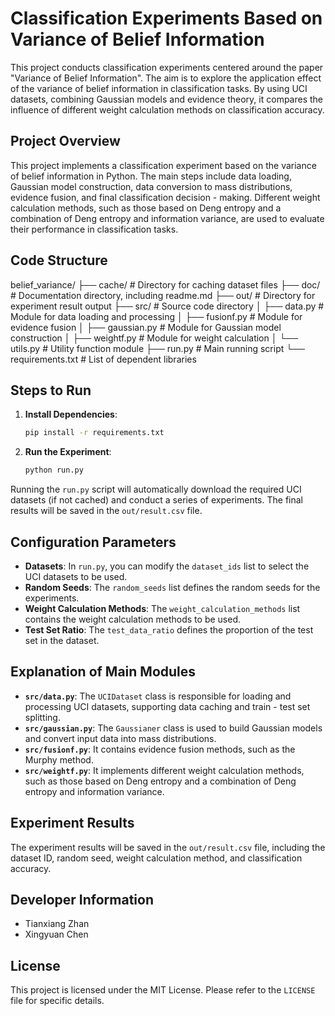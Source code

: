 # Classification Experiments Based on Variance of Belief Information

This project conducts classification experiments centered around the paper "Variance of Belief Information". The aim is to explore the application effect of the variance of belief information in classification tasks. By using UCI datasets, combining Gaussian models and evidence theory, it compares the influence of different weight calculation methods on classification accuracy.

## Project Overview
This project implements a classification experiment based on the variance of belief information in Python. The main steps include data loading, Gaussian model construction, data conversion to mass distributions, evidence fusion, and final classification decision - making. Different weight calculation methods, such as those based on Deng entropy and a combination of Deng entropy and information variance, are used to evaluate their performance in classification tasks.

## Code Structure
belief_variance/
├── cache/              # Directory for caching dataset files
├── doc/                # Documentation directory, including readme.md
├── out/                # Directory for experiment result output
├── src/                # Source code directory
│   ├── data.py         # Module for data loading and processing
│   ├── fusionf.py      # Module for evidence fusion
│   ├── gaussian.py     # Module for Gaussian model construction
│   ├── weightf.py      # Module for weight calculation
│   └── utils.py        # Utility function module
├── run.py              # Main running script
└── requirements.txt    # List of dependent libraries


## Steps to Run
1. **Install Dependencies**:
    ```bash
    pip install -r requirements.txt
    ```
2. **Run the Experiment**:
    ```bash
    python run.py
    ```
Running the `run.py` script will automatically download the required UCI datasets (if not cached) and conduct a series of experiments. The final results will be saved in the `out/result.csv` file.

## Configuration Parameters
- **Datasets**: In `run.py`, you can modify the `dataset_ids` list to select the UCI datasets to be used.
- **Random Seeds**: The `random_seeds` list defines the random seeds for the experiments.
- **Weight Calculation Methods**: The `weight_calculation_methods` list contains the weight calculation methods to be used.
- **Test Set Ratio**: The `test_data_ratio` defines the proportion of the test set in the dataset.

## Explanation of Main Modules
- **`src/data.py`**: The `UCIDataset` class is responsible for loading and processing UCI datasets, supporting data caching and train - test set splitting.
- **`src/gaussian.py`**: The `Gaussianer` class is used to build Gaussian models and convert input data into mass distributions.
- **`src/fusionf.py`**: It contains evidence fusion methods, such as the Murphy method.
- **`src/weightf.py`**: It implements different weight calculation methods, such as those based on Deng entropy and a combination of Deng entropy and information variance.

## Experiment Results
The experiment results will be saved in the `out/result.csv` file, including the dataset ID, random seed, weight calculation method, and classification accuracy.

## Developer Information
- Tianxiang Zhan
- Xingyuan Chen


## License
This project is licensed under the MIT License. Please refer to the `LICENSE` file for specific details.